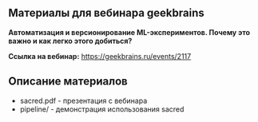 ## Материалы для вебинара geekbrains

__Автоматизация и версионирование ML-экспериментов. Почему это важно и как легко этого добиться?__

__Ссылка на вебинар:__ https://geekbrains.ru/events/2117


## Описание материалов

* sacred.pdf - презентация с вебинара
* pipeline/ - демонстрация использования sacred